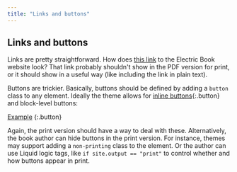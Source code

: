 ```yaml
---
title: "Links and buttons"
---
```


## Links and buttons

Links are pretty straightforward. How does [this link](http://electricbook.works) to the Electric Book website look? That link probably shouldn't show in the PDF version for print, or it should show in a useful way (like including the link in plain text).

Buttons are trickier. Basically, buttons should be defined by adding a `button` class to any element. Ideally the theme allows for [inline buttons](http://example.com){:.button} and block-level buttons:

[Example](http://example.com)
{:.button}

Again, the print version should have a way to deal with these. Alternatively, the book author can hide buttons in the print version. For instance, themes may support adding a `non-printing` class to the element. Or the author can use Liquid logic tags, like `if site.output == "print"` to control whether and how buttons appear in print.
